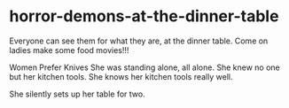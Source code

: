 # horror-demons-at-the-dinner-table
Everyone can see them for what they are, at the dinner table. Come on ladies make some food movies!!!

Women Prefer Knives
She was standing alone, all alone. She knew no one but her kitchen tools. She knows her kitchen tools really well.

She silently sets up her table for two.
